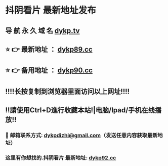 # 抖阴看片 最新地址发布 
## 导 航 永 久 域 名       [dykp.tv](https://dykp.tv:8090/home.html?channel=35172)
## ⭐️ 👉 最新地址 ：       [dykp89.cc](https://dykp89.cc:8090/home.html?channel=35172)
## ⭐️ 👉 备用地址 ：       [dykp90.cc](https://dykp90.cc:8090/home.html?channel=35172)
## ‼️‼️长按复制到浏览器里面访问以上网址‼️‼️
## ‼️請使用Ctrl+D進行收藏本站!|电脑/Ipad/手机在线播放‼️
### 📧 邮箱联系方式: dykpdizhi@gmail.com（发送任意内容获取最新地址）
### 这里有你想找的.抖阴看片 最新地址:        [dykp92.cc](https://dykp92.cc:8090/home.html?channel=35172)
